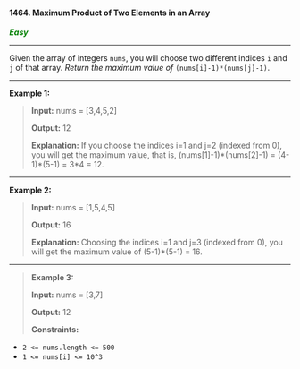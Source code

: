 #### 1464. Maximum Product of Two Elements in an Array

<span style="color:green">***Easy***</span>
___
Given the array of integers `nums`, you will choose two different indices `i` and `j` of that array. _Return the maximum value of_ `(nums[i]-1)*(nums[j]-1)`.
___

**Example 1:**

>**Input:** nums = [3,4,5,2]
>
>**Output:** 12
>
>**Explanation:** If you choose the indices i=1 and j=2 (indexed from 0), you will get the maximum value, that is, (nums[1]-1)\*(nums[2]-1) = (4-1)\*(5-1) = 3*4 = 12.
___

**Example 2:**

>**Input:** nums = [1,5,4,5]
>
>**Output:** 16
>
>**Explanation:** Choosing the indices i=1 and j=3 (indexed from 0), you will get the maximum value of (5-1)\*(5-1) = 16.
___

>**Example 3:**
>
>**Input:** nums = [3,7]
>
>**Output:** 12
>
>**Constraints:**

*   `2 <= nums.length <= 500`
*   `1 <= nums[i] <= 10^3`